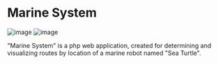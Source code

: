 # Marine System

![image](https://github.com/EdisMc/marine_system/assets/92871901/c538fe4a-dd8b-43f4-bf96-6e06671d93e7)
![image](https://github.com/EdisMc/marine_system/assets/92871901/fe2fd5af-1595-430b-bf33-516f035b8e97)



"Marine System" is a php web application, created for determining and visualizing routes by location of a marine robot named "Sea Turtle". 
